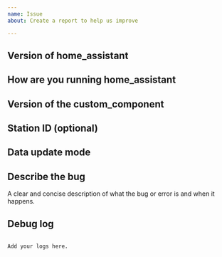 ```yaml
---
name: Issue
about: Create a report to help us improve

---
```


<!-- Before you open a new issue, search through the existing issues to see if others have had the same problem.

Issues not containing the minimum requirements will be closed, because without this help is nearly impossible:

- Issues without a description (using the header is not good enough) will be closed.
- Issues without debug logging will be closed.

-->

## Version of home_assistant
<!-- If you upgraded to a new version, please also tell me your version.
-->

## How are you running home_assistant
<!-- Do you use HAOS, Docker, Podman, Kubernetes or a custom python installation? If yes please also tell the version.
-->

## Version of the custom_component
<!-- If you are not using the newest version, download and try that before opening an issue
If you are unsure about the version check the const.py file.
-->

## Station ID (optional)
<!-- Most of the time, issues are related to a specific weather station. If you provide me the ID, I can have a look in the raw data to confirm if the issue has it's root cause there.
-->

## Data update mode
<!-- Do you use the normal data update rate or do you use the force hourly update?
-->

## Describe the bug
A clear and concise description of what the bug or error is and when it happens.


## Debug log

<!-- To enable debug logs add this to your config or ammend your config and restart home-assistant:

logger:
  default: error
  logs:
    custom_components.dwd_weather: debug

For further information on logging check this https://www.home-assistant.io/components/logger/ -->

```text

Add your logs here.

```